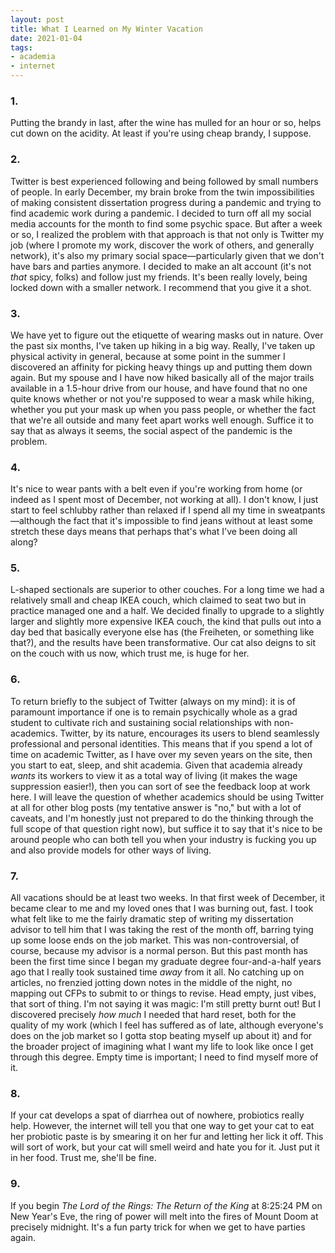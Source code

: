 ```yaml
---
layout: post
title: What I Learned on My Winter Vacation
date: 2021-01-04
tags:
- academia
- internet
---
```


### 1. 

Putting the brandy in last, after the wine has mulled for an hour or so, helps cut down on the acidity. At least if you're using cheap brandy, I suppose. 

<!--more-->

### 2. 

Twitter is best experienced following and being followed by small numbers of people. In early December, my brain broke from the twin impossibilities of making consistent dissertation progress during a pandemic and trying to find academic work during a pandemic. I decided to turn off all my social media accounts for the month to find some psychic space. But after a week or so, I realized the problem with that approach is that not only is Twitter my job (where I promote my work, discover the work of others, and generally network), it's also my primary social space—particularly given that we don't have bars and parties anymore. I decided to make an alt account (it's not *that* spicy, folks) and follow just my friends. It's been really lovely, being locked down with a smaller network. I recommend that you give it a shot. 

### 3. 

We have yet to figure out the etiquette of wearing masks out in nature. Over the past six months, I've taken up hiking in a big way. Really, I've taken up physical activity in general, because at some point in the summer I discovered an affinity for picking heavy things up and putting them down again. But my spouse and I have now hiked basically all of the major trails available in a 1.5-hour drive from our house, and have found that no one quite knows whether or not you're supposed to wear a mask while hiking, whether you put your mask up when you pass people, or whether the fact that we're all outside and many feet apart works well enough. Suffice it to say that as always it seems, the social aspect of the pandemic is the problem.

### 4. 

It's nice to wear pants with a belt even if you're working from home (or indeed as I spent most of December, not working at all). I don't know, I just start to feel schlubby rather than relaxed if I spend all my time in sweatpants—although the fact that it's impossible to find jeans without at least some stretch these days means that perhaps that's what I've been doing all along? 

### 5. 

L-shaped sectionals are superior to other couches. For a long time we had a relatively small and cheap IKEA couch, which claimed to seat two but in practice managed one and a half. We decided finally to upgrade to a slightly larger and slightly more expensive IKEA couch, the kind that pulls out into a day bed that basically everyone else has (the Freiheten, or something like that?), and the results have been transformative. Our cat also deigns to sit on the couch with us now, which trust me, is huge for her. 

### 6. 

To return briefly to the subject of Twitter (always on my mind): it is of paramount importance if one is to remain psychically whole as a grad student to cultivate rich and sustaining social relationships with non-academics. Twitter, by its nature, encourages its users to blend seamlessly professional and personal identities. This means that if you spend a lot of time on academic Twitter, as I have over my seven years on the site, then you start to eat, sleep, and shit academia. Given that academia already *wants* its workers to view it as a total way of living (it makes the wage suppression easier!), then you can sort of see the feedback loop at work here. I will leave the question of whether academics should be using Twitter at all for other blog posts (my tentative answer is "no," but with a lot of caveats, and I'm honestly just not prepared to do the thinking through the full scope of that question right now), but suffice it to say that it's nice to be around people who can both tell you when your industry is fucking you up and also provide models for other ways of living. 

### 7. 

All vacations should be at least two weeks. In that first week of December, it became clear to me and my loved ones that I was burning out, fast. I took what felt like to me the fairly dramatic step of writing my dissertation advisor to tell him that I was taking the rest of the month off, barring tying up some loose ends on the job market. This was non-controversial, of course, because my advisor is a normal person. But this past month has been the first time since I began my graduate degree four-and-a-half years ago that I really took sustained time *away* from it all. No catching up on articles, no frenzied jotting down notes in the middle of the night, no mapping out CFPs to submit to or things to revise. Head empty, just vibes, that sort of thing. I'm not saying it was magic: I'm still pretty burnt out! But I discovered precisely *how much* I needed that hard reset, both for the quality of my work (which I feel has suffered as of late, although everyone's does on the job market so I gotta stop beating myself up about it) and for the broader project of imagining what I want my life to look like once I get through this degree. Empty time is important; I need to find myself more of it. 

### 8. 

If your cat develops a spat of diarrhea out of nowhere, probiotics really help. However, the internet will tell you that one way to get your cat to eat her probiotic paste is by smearing it on her fur and letting her lick it off. This will sort of work, but your cat will smell weird and hate you for it. Just put it in her food. Trust me, she'll be fine. 

### 9. 

If you begin *The Lord of the Rings: The Return of the King* at 8:25:24 PM on New Year's Eve, the ring of power will melt into the fires of Mount Doom at precisely midnight. It's a fun party trick for when we get to have parties again. 